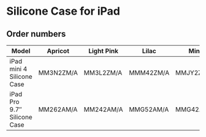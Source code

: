 # Silicone Case for iPad

## Order numbers

| Model | Apricot | Light Pink | Lilac | Mint | Royal Blue | Yellow |
|-------|-----|-----|-----|-----|-----|-----|
| iPad mini 4 Silicone Case | MM3N2ZM/A | MM3L2ZM/A | MMM42ZM/A | MMJY2ZM/A | MM3M2ZM/A | MM3Q2ZM/A |
| iPad Pro 9.7″ Silicone Case | MM262AM/A | MM242AM/A | MMG52AM/A | MMG42AM/A | MM252AM/A | MM282AM/A |
